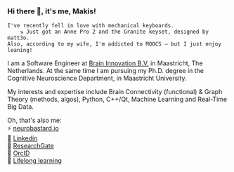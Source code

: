 ### Hi there 👋, it's me, Makis!

```
I've recently fell in love with mechanical keyboards.
    ⇲ Just got an Anne Pro 2 and the Granite keyset, designed by matt3o.
Also, according to my wife, I'm addicted to MOOCS — but I just enjoy leaning!
```

I am a Software Engineer at [Brain Innovation B.V.](https://www.brainvoyager.com) in Maastricht, The Netherlands. At the same time I am pursuing my Ph.D. degree in the Cognitive Neuroscience Department, in Maastricht University.

My interests and expertise include Brain Connectivity (functional) & Graph Theory (methods, algos), Python, C++/Qt, Machine Learning and Real-Time Big Data.

Oh, that's also me:<br/>
⚡ [neurobastard.io](https://neurobastard.io)<br/>
💬 [Linkedin](https://www.linkedin.com/in/makism/)<br/>
🌱 [ResearchGate](https://researchgate.net/profile/Avraam_Marimpis)<br/>
🔭 [OrcID](orcid.org/0000-0003-1551-9940)<br/>
📓 [Lifelong learning](https://github.com/makism/lifelong-learning)
